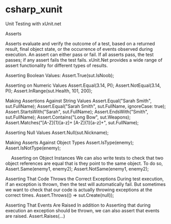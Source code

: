 # csharp_xunit
 Unit Testing with xUnit.net
 

Asserts

Asserts evaluate and verify the outcome of a test, based on a returned result, final object state, or the occurrence of events observed during execution. An assert can either pass or fail. If all asserts pass, the test passes; if any assert fails the test fails. xUnit.Net provides a wide range of assert functionality for different types of results.


Asserting Boolean Values:
Assert.True(sut.IsNoob); 

Asserting on Numeric Values
Assert.Equal(3.14, PI);
Assert.NotEqual(3.14, PI);
Assert.InRange(sut.Health, 101, 200); 

Making Assertions Against String Values
Assert.Equal("Sarah Smith", sut.FullName);
Assert.Equal("Sarah Smith", sut.FullName, ignoreCase: true);
Assert.StartsWith("Sarah", sut.FullName); 
Assert.EndsWith("Smith", sut.FullName);
Assert.Contains("Long Bow", sut.Weapons); 
Assert.Matches("[A-Z]{1}[a-z]+ [A-Z]{1}[a-z]+", sut.FullName);

Asserting Null Values
Assert.Null(sut.Nickname); 

Making Asserts Against Object Types
Assert.IsType(enemy); 
Assert.IsNotType(enemy); 

 
Asserting on Object Instances
We can also write tests to check that two object references are equal that is they point to the same object. To do so,
Assert.Same(enemy1, enemy2); 
Assert.NotSame(enemy1, enemy2); 

Asserting That Code Throws the Correct Exceptions
During test execution, if an exception is thrown, then the test will automatically fail. But sometimes we want to check that our code is actually throwing exceptions at the correct times. 
Assert.Throws(() => sut.Create(null)); 

Asserting That Events Are Raised
In addition to Asserting that during execution an exception should be thrown, we can also assert that events are raised.
Assert.Raises(…)
 
